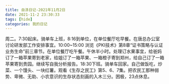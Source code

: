 ```yaml
---
title: 自涤日记-2021年11月2日
date: 2021-11-2 23:30:33
tags: [hide]
categories: 我的日记
---
```

周二。7:30起床。骑单车上班，8:16到单位，在单位餐厅吃早餐。在唐总办公室讨论研发部工作安排事宜。10:00~15:00 浏览《PKI技术》第8章“证书策略与认证业务生命”前三章节。在单位餐厅吃午餐。午休半小时。处理订水果事宜，给爸妈订了一箱苹果寄到老家，给姐订了一箱苹果、一箱橙子寄到郑州，给自己订了一箱苹果寄到贵园。继续写自我分析报告。18:30下班。骑单车回家。自己做饭吃，炒菜、一个馒头、一块红薯。观看《生存之民工》第5、6、7集。把农民工那种弱势、卑微、无助、小农意识的生存状态刻画的入木三分。困极，23点休息。